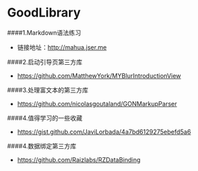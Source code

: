 # GoodLibrary
####1.Markdown语法练习
* 链接地址：http://mahua.jser.me

####2.启动引导页第三方库 
* https://github.com/MatthewYork/MYBlurIntroductionView

####3.处理富文本的第三方库
* https://github.com/nicolasgoutaland/GONMarkupParser

####4.值得学习的一些收藏
* https://gist.github.com/JaviLorbada/4a7bd6129275ebefd5a6

####4.数据绑定第三方库
* https://github.com/Raizlabs/RZDataBinding
